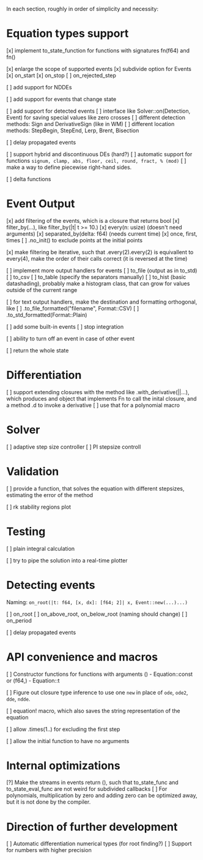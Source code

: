 In each section, roughly in order of simplicity and necessity:

# Equation types support

[x] implement to_state_function for functions with signatures fn(f64) and fn()

[x] enlarge the scope of supported events
    [x] subdivide option for Events
    [x] on_start
    [x] on_stop
    [ ] on_rejected_step

[ ] add support for NDDEs

<!-- Syntax: (|t, [x], [x_], [dx_]| [x_(t-1) - dx_(t-2)]) or (|t, [x], [x_]| [x_(t-1) - x_.1(t-1)]) -->
<!-- or even (|t, [x]| [x() + x(t-1) - x.1(t-2)]) -->

[ ] add support for events that change state

[ ] add support for detected events
    [ ] interface like Solver::on(Detection, Event) for saving special values like zero crosses
    [ ] different detection methods: Sign and DerivativeSign (like in WM)
    [ ] different location methods: StepBegin, StepEnd, Lerp, Brent, Bisection

[ ] delay propagated events

[ ] support hybrid and discontinuous DEs (hard?)
    [ ] automatic support for functions `signum, clamp, abs, floor, ceil, round, fract, % (mod)`
    [ ] make a way to define piecewise right-hand sides.

[ ] delta functions


# Event Output


[x] add filtering of the events, which is a closure that returns bool
    [x] filter_by(...), like filter_by(|t| t >= 10.)
    [x] every(n: usize) (doesn't need arguments)
    [x] separated_by(delta: f64) (needs current time)
    [x] once, first, times
    [ ] .no_init() to exclude points at the initial points 

[x] make filtering be iterative, such that .every(2).every(2) is equivallent to every(4), make the order of their calls correct (it is reversed at the time)

[ ] implement more output handlers for events
    [ ] to_file (output as in to_std)
    [ ] to_csv
    [ ] to_table (specify the separators manually)
    [ ] to_hist (basic datashading), probably make a histogram class, that can grow for values outside of the current range

[ ] for text output handlers, make the destination and formatting orthogonal, like
    [ ] .to_file_formatted("filename", Format::CSV)
    [ ] .to_std_formatted(Format::Plain)

[ ] add some built-in events
    [ ] stop integration

[ ] ability to turn off an event in case of other event

[ ] return the whole state

# Differentiation

[ ] support extending closures with the method like .with_derivative(||...), which produces and object that implements Fn to call the inital closure, and a method .d to invoke a derivative
[ ] use that for a polynomial macro

# Solver

[ ] adaptive step size controller
    [ ] PI stepsize controll

# Validation

[ ] provide a function, that solves the equation with different stepsizes, estimating the error of the method

[ ] rk stability regions plot

# Testing

[ ] plain integral calculation

[ ] try to pipe the solution into a real-time plotter


# Detecting events

Naming: `on_root(|t: f64, [x, dx]: [f64; 2]| x, Event::new(...)...)`

[ ] on_root
[ ] on_above_root, on_below_root (naming should change)
[ ] on_period

[ ] delay propagated events

# API convenience and macros

[ ] Constructor functions for functions with arguments () - Equation::const or (f64,) - Equation::t

[ ] Figure out closure type inference to use one `new` in place of `ode`, `ode2`, `dde`, `ndde`.

[ ] equation! macro, which also saves the string representation of the equation

[ ] allow .times(1..) for excluding the first step

[ ] allow the initial function to have no arguments

# Internal optimizations

[?] Make the streams in events return (), such that to_state_func and to_state_eval_func are not weird for subdivided callbacks
[ ] For polynomials, multiplication by zero and adding zero can be optimized away, but it is not done by the compiler.

# Direction of further development

[ ] Automatic differentiation numerical types (for root finding?)
[ ] Support for numbers with higher precision
